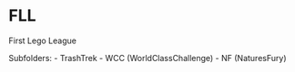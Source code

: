 # FLL
First Lego League

Subfolders:
	-  TrashTrek
	-  WCC (WorldClassChallenge)
	-  NF (NaturesFury)
